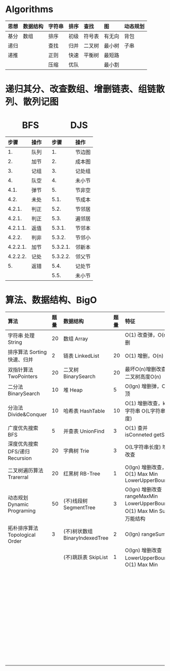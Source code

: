# Algorithms

| **思想** | **数据结构** | **字符串** | **排序** | **查找** | **图** | **动态规划** |
| :- | :- | :- | :- | :- | :- | :- |
| 基分 | 数组 | 排序 | 初级 | 符号表 | 有无向 | 背包 |
| 递归 |  | 查找 | 归并 | 二叉树 | 最小树 | 子串 |
| 递推 |  | 正则 | 快速 | 平衡树 | 最短路 |  |
|  |  | 压缩 | 优队 |  | 最小割 |  |

# 递归其分、改查数组、增删链表、组链散列、散列记图

# &nbsp; &nbsp; &nbsp; &nbsp; BFS &nbsp; &nbsp; &nbsp; &nbsp; &nbsp; &nbsp; &nbsp; DJS

| **步骤** | **操作** |  | **步骤** | **操作** |
| :- | :- | :- | :- | :- |
| 1. | 队列 |  | 1. | 节边图 |
| 2. | 加节 |  | 2. | 成本图 |
| 3. | 记组 |  | 3. | 记处组 |
| 4. | 队空 |  | 4. | 未小节 |
| 4.1. | 弹节 |  | 5. | 节非空 |
| 4.2. | 未处 |  | 5.1. | 节成本 |
| 4.2.1. | 判正 |  | 5.2. | 节邻居 |
| 4.2.1. | 判正 |  | 5.3. | 遍邻居 |
| 4.2.1.1. | 返值 |  | 5.3.1. | 节邻本 |
| 4.2.2. | 判非 |  | 5.3.2. | 节邻小 |
| 4.2.2.1. | 加节 |  | 5.3.2.1. | 邻新本 |
| 4.2.2.2. | 记处 |  | 5.3.2.2. | 邻父节 |
| 5. | 返错 |  | 5.4. | 记处节 |
|  |  |  | 5.5. | 未小节 |

# 算法、数据结构、BigO

| 算法 | 题量 | 数据结构 | 题量 | 特征 | BigO | 概率 |
| :- | :- | :- | :- | :- | :- | :- |
| 字符串 处理String | 20 | 数组 Array |  | O(1) 改查弹，O(n) 增删 | O(1) |  | 数学题 |
| 排序算法 Sorting 快速、归并 | 2 | 链表 LinkedList | 20 | O(1) 增删，O(n) 改查 | O(lgn) | 90% | 二分法 |
| 双指针算法 TwoPointers | 20 | 二叉树 BinarySearch | 20 | 最坏O(n)增删改查，二叉树高度O(n) |  | 10% | 信增法(每次x2)，快速幂(求x^n)，欧几里得算法(求最大公约数) |
| 二分法 BinarySearch | 10 | 堆 Heap | 5 | O(lgn) 增删弹，O(1) 顶 | O(vn) | 99% | 因数分解 Factoriztion |
| 分治法 Divide&Conquer | 10 | 哈希表 HashTable | 10 | O(1) 增删改查，key字符串 O(L字符串长度) |  | 1% | 分块检索(n区间)vn个vn大小区间 区间单独维护统计数据 |
| 广度优先搜索 BFS | 5 | 并查表 UnionFind | 3 | O(1) 查并 isConneted getSize | O(n) | 50% | 双指针 TwoPointers(同相背向 合并) |
| 深度优先搜索 DFS/递归 Recursion | 20 | 字典树 Trie | 3 | O(L字符串长度) 增删改查 |  | 20% | 二叉树遍历 BinaryTree，分治 Divide&Conquer |
| 二叉树遍历算法 Trarerral | 20 | 红黑树 RB-Tree | 1 | O(lgn) 增删改查，O(1) Max Min LowerUpperBound |  | 10% | n次O(1)操作 每次操作O(1) 数据结构(HashMap UnionFind) |
| 动态规划 Dynamic Programing | 50 | (不)线段树 SegmentTree | 3 | O(lgn) 增删改查 rangeMaxMin LowerUpperBound，O(1) Max Min Sum，万能结构 |  | 10% | 单调栈 MonotonicStack，单调队列 MonotonicQueue |
| 拓朴排序算法 Topological Order | 3 | (不)树状数组 BinaryIndexedTree | 2 | O(lgn) rangeSum |  | 10% | 枚举法 Enumeration(for循环数组) |
|  |  | (不)跳跃表 SkipList | 1 | O(lgn) 增删改查 LowerUpperBound，O(1) Max Min | O(nlgn) | 60% | n次O(lgn)操作，lgn二分法，lgn数据结构 |
|  |  |  |  |  |  | 20% | lgn次O(n)操作，二分答案 O(n)时间检测答案偏大偏小 |
|  |  |  |  |  |  | 20% | 排序 + O(n)，O(nlogn)算法 |
|  |  |  |  |  | O(nlgk) | 50% | n次O(lgk)操作 |
|  |  |  |  |  |  | 50% | 类归并排序，分治k区间 每层O(n) lgk层 |
|  |  |  |  |  | O(n+m)点边 | 100% | BFS |
|  |  |  |  |  | O(n^2) O(n^3)... | 50% | O(n)枚举某参数 降维后用其他算法 |
|  |  |  |  |  |  | 30% | 动态规划 |
|  |  |  |  |  |  | 20% | nm矩阵，BFS |
|  |  |  |  |  | O(2^n) | 100% | 组合，深度优先搜索 |
|  |  |  |  |  | O(n!) | 100% | 排列，深度优先搜索 |
